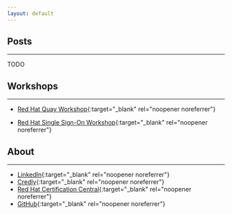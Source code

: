 ```yaml
---
layout: default
---
```


## Posts

* * *

TODO

## Workshops

* * *

*   [Red Hat Quay Workshop](/quay-workshop){:target="_blank" rel="noopener noreferrer"}

*   [Red Hat Single Sign-On Workshop](/rhsso-workshop){:target="_blank" rel="noopener noreferrer"}

## About

* * *

*   [LinkedIn](https://www.linkedin.com/in/angelolle/){:target="_blank" rel="noopener noreferrer"}
*   [Credly](https://www.credly.com/users/angel-olle-blazquez/badges){:target="_blank" rel="noopener noreferrer"}
*   [Red Hat Certification Central](https://rhtapps.redhat.com/verify?certId=170-210-991){:target="_blank" rel="noopener noreferrer"}
*   [GitHub](https://github.com/aolle){:target="_blank" rel="noopener noreferrer"}
